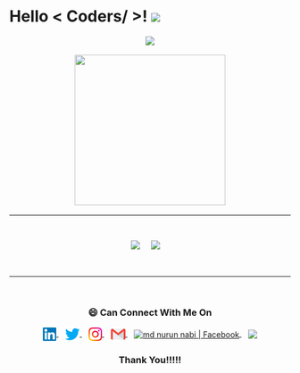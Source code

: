 <h1> Hello < Coders/ >! <img src = "https://raw.githubusercontent.com/MartinHeinz/MartinHeinz/master/wave.gif" width = 40px> </h1>
<p align='center'>
<img src="https://readme-typing-svg.herokuapp.com?color=%2336BCF7&size=25&center=true&vCenter=true&width=433&height=75&lines=I'm+MD+Nurun+Nabi;Software+Engineer;Enthusiast,+Learner;">
</p>
<p align='center'>
<img src="https://media.giphy.com/media/QvpqTCiEcwtvx6wwJK/giphy.gif" width="270" height="270" frameBorder="0" class="giphy-embed" allowFullScreen></img></p>
<hr>
<br>
<p align='center'>
<img src="https://komarev.com/ghpvc/?username=tahsiniftekhar">&nbsp;&nbsp;&nbsp;&nbsp;
<img src="https://img.shields.io/github/followers/tahsiniftekhar?style=social">&nbsp;&nbsp;&nbsp;&nbsp;
<!-- <img src="https://visitor-badge.glitch.me/badge?page_id=tahsiniftekhar.visitor-badge"> -->
</p>
<br>



<!-- <br>
## Github Contributions 📈

<br>
<p align='center'>
<img src="https://activity-graph.herokuapp.com/graph?username=tahsiniftekhar&theme=react-dark&hide_border=true">
<p> -->

<hr>
<br>

<!-- ## Just a snake eating my contributions 🐍

<p align='center'>
<img src="https://github.com/tahsiniftekhar/tahsiniftekhar/raw/output/github-contribution-grid-snake.svg" alt="snake"></center>
</p>
<br> -->

<div align="center">
  <h3><b>😄 Can Connect With Me On</b></h3>
  </div>
<p align="center">
<a href="https://www.linkedin.com/in/md-nurun-nabi-6260a722b/" target="_blank">
  <img align="center" alt="Md Nurun Nabi | Linkedin" width="24px" src="https://github.com/SatYu26/SatYu26/blob/master/Assets/Linkedin.svg" />
</a> &nbsp;&nbsp;
<a href="https://twitter.com/" target="_blank">
  <img align="center" alt="Md Nurun Nabi | Twitter" width="26px" src="https://github.com/SatYu26/SatYu26/blob/master/Assets/Twitter.svg" />
</a> &nbsp;&nbsp;
<a href="https://www.instagram.com/mdnurun.nabi.501/" target="_blank">
  <img align="center" alt=" | Instagram" width="24px" src="https://github.com/SatYu26/SatYu26/blob/master/Assets/Instagram.svg" />
</a> &nbsp;&nbsp;
<a href="mailto:nurunnabiislam12@gmail.com" >
  <img align="center" alt="nurunnabi | Gmail" width="26px" src="https://github.com/SatYu26/SatYu26/blob/master/Assets/Gmail.svg" />
</a> &nbsp;&nbsp;
<a href="https://www.facebook.com/mdnurun.nabi.501" target="_blank">
    <img align="center" alt="md nurun nabi | Facebook" width="24px" src="https://upload.wikimedia.org/wikipedia/en/thumb/0/04/Facebook_f_logo_%282021%29.svg/100px-Facebook_f_logo_%282021%29.svg.png" />
</a> &nbsp;&nbsp;
<a href="https://tahsiniftekhar.com" target="_blank">
<img align="center" width="30px" src="https://img.icons8.com/external-vitaliy-gorbachev-lineal-color-vitaly-gorbachev/60/000000/external-coding-online-learning-vitaliy-gorbachev-lineal-color-vitaly-gorbachev.png"/>
</a>
<p>

<h3 align='center'>Thank You!!!!!</h3>
